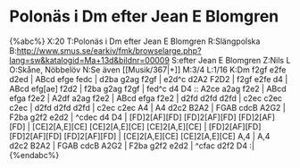 # Polonäs i Dm efter Jean E Blomgren

{%abc%}
X:20
T:Polonäs i Dm efter Jean E Blomgren
R:Slängpolska
B:http://www.smus.se/earkiv/fmk/browselarge.php?lang=sw&katalogid=Ma+13d&bildnr=00009
S:efter Jean E Blomgren
Z:Nils L
O:Skåne, Nöbbelöv
N:Se även [[Musik/367|+]]
M:3/4
L:1/16
K:Dm
f2gf e2fe d2ed | ABcd efge fedc | d2ba g2ag f2gf | e2d^c d2A2 F2D2 |
f2gf e2fe d4 | ABcd efg[ae] f2d2 | f2ba g2ag f2gf | fed^c d4 D4 ::
A2ce a2ag f2e2 | ABcd efga f2e2 | A2df a2ag f2e2 | ABcd efga f2e2 |
d2fd d2fd d2fd | c2ec c2ec c2ec | d2fd d2fd d2fd | c2ec c2ec A4 |
A4 d2c2 B2A2 | FGAB cdcB A2G2 | F2ba g2f2 e2d2 | ^cdec d4 D4 |
[FD]2[AF][FD] [FD]2[AF][FD] [FD]2[AF][FD] | [CE]2[A,E][CE] [CE]2[A,E][CE] [CE]2[A,E][CE] | [FD]2[AF][FD] [FD]2[AF][FD] [FD]2[AF][FD] | [CE]2[A,E][CE] [CE]2[A,E][CE] A,4 |
A,4 d2c2 B2A2 | FGAB cdcB A2G2 | F2ba g2f2 e2d2 | ^cfac d2f2 D4 :|
{%endabc%}

